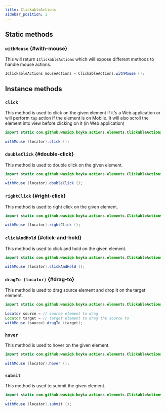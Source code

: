 ```yaml
---
title: ClickableActions
sidebar_position: 1
---
```


## Static methods

### `withMouse` {#with-mouse}

This will return `IClickableActions` which will expose different methods to handle mouse actions.

```java
IClickableActions mouseActions = ClickableActions.withMouse ();
```

## Instance methods

### `click`

This method is used to click on the given element if it's a Web application or will perform `tap` action if the element is on Mobile. It will also scroll the element into view before clicking on it (in Web application)

```java
import static com.github.wasiqb.boyka.actions.elements.ClickableActions.withMouse;
. . .
withMouse (locator).click ();
```

### `doubleClick` {#double-click}

This method is used to double click on the given element.

```java
import static com.github.wasiqb.boyka.actions.elements.ClickableActions.withMouse;
. . .
withMouse (locator).doubleClick ();
```

### `rightClick` {#right-click}

This method is used to right click on the given element.

```java
import static com.github.wasiqb.boyka.actions.elements.ClickableActions.withMouse;
. . .
withMouse (locator).rightClick ();
```

### `clickAndHold` {#click-and-hold}

This method is used to click and hold on the given element.

```java
import static com.github.wasiqb.boyka.actions.elements.ClickableActions.withMouse;
. . .
withMouse (locator).clickAndHold ();
```

### `dragTo (locator)` {#drag-to}

This method is used to drag source element and drop it on the target element.

```java
import static com.github.wasiqb.boyka.actions.elements.ClickableActions.withMouse;
. . .
Locator source = // source element to drag
Locator target = // target element to drag the source to
withMouse (source).dragTo (target);
```

### `hover`

This method is used to hover on the given element.

```java
import static com.github.wasiqb.boyka.actions.elements.ClickableActions.withMouse;
. . .
withMouse (locator).hover ();
```

### `submit`

This method is used to submit the given element.

```java
import static com.github.wasiqb.boyka.actions.elements.ClickableActions.withMouse;
. . .
withMouse (locator).submit ();
```
